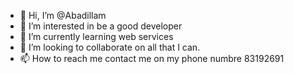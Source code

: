 - 👋 Hi, I’m @Abadillam
- 👀 I’m interested in be a good developer
- 🌱 I’m currently learning web services
- 💞️ I’m looking to collaborate on all that I can.
- 📫 How to reach me contact me on my phone numbre 83192691

<!---
Abadillam/Abadillam is a ✨ special ✨ repository because its `README.md` (this file) appears on your GitHub profile.
You can click the Preview link to take a look at your changes.
--->
